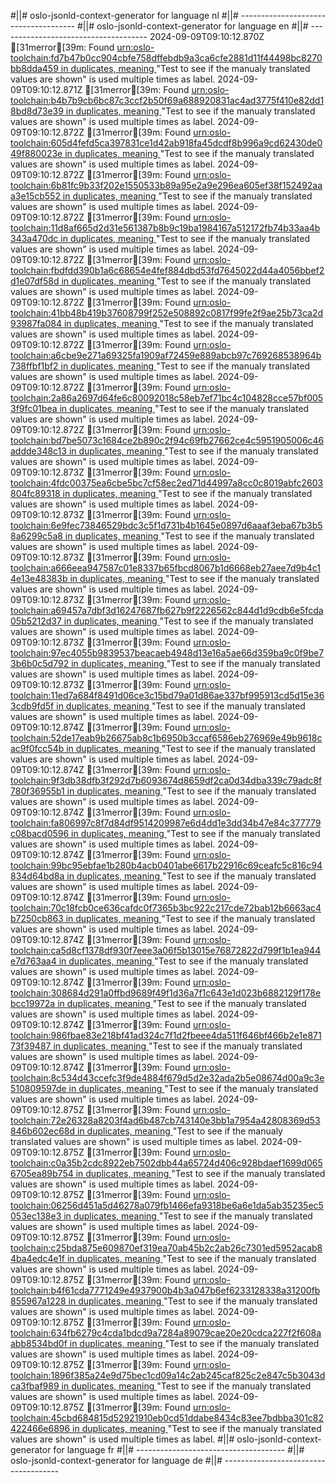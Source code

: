 #||# oslo-jsonld-context-generator for language nl
#||# -------------------------------------
#||# oslo-jsonld-context-generator for language en
#||# -------------------------------------
2024-09-09T09:10:12.870Z [31merror[39m: Found [urn:oslo-toolchain:fd7b47b0cc904cbfe758dffebdb9a3ca6cfe2881d11f44498bc8270bb8dda459 in duplicates, meaning ](all-kindfiche-ap.jsonld#L0)"Test to see if the manualy translated values are shown" is used multiple times as label.
2024-09-09T09:10:12.871Z [31merror[39m: Found [urn:oslo-toolchain:b4b7b9cb6bc87c3ccf2b50f69a688920831ac4ad3775f410e82dd18bd8d73e39 in duplicates, meaning ](all-kindfiche-ap.jsonld#L0)"Test to see if the manualy translated values are shown" is used multiple times as label.
2024-09-09T09:10:12.872Z [31merror[39m: Found [urn:oslo-toolchain:605d4fefd5ca397831ce1d42ab918fa45dcdf8b996a9cd62430de049f880023e in duplicates, meaning ](all-kindfiche-ap.jsonld#L0)"Test to see if the manualy translated values are shown" is used multiple times as label.
2024-09-09T09:10:12.872Z [31merror[39m: Found [urn:oslo-toolchain:6b81fc9b33f202e1550533b89a95e2a9e296ea605ef38f152492aaa3e15cb552 in duplicates, meaning ](all-kindfiche-ap.jsonld#L0)"Test to see if the manualy translated values are shown" is used multiple times as label.
2024-09-09T09:10:12.872Z [31merror[39m: Found [urn:oslo-toolchain:11d8af665d2d31e561387b8b9c19ba1984167a512172fb74b33aa4b343a470dc in duplicates, meaning ](all-kindfiche-ap.jsonld#L0)"Test to see if the manualy translated values are shown" is used multiple times as label.
2024-09-09T09:10:12.872Z [31merror[39m: Found [urn:oslo-toolchain:fbdfdd390b1a6c68654e4fef884dbd53fd7645022d44a4056bbef2d1e07df58d in duplicates, meaning ](all-kindfiche-ap.jsonld#L0)"Test to see if the manualy translated values are shown" is used multiple times as label.
2024-09-09T09:10:12.872Z [31merror[39m: Found [urn:oslo-toolchain:41bb48b419b37608799f252e508892c0817f99fe2f9ae25b73ca2d93987fa084 in duplicates, meaning ](all-kindfiche-ap.jsonld#L0)"Test to see if the manualy translated values are shown" is used multiple times as label.
2024-09-09T09:10:12.872Z [31merror[39m: Found [urn:oslo-toolchain:a6cbe9e271a69325fa1909af72459e889abcb97c769268538964b738ffbf1bf2 in duplicates, meaning ](all-kindfiche-ap.jsonld#L0)"Test to see if the manualy translated values are shown" is used multiple times as label.
2024-09-09T09:10:12.872Z [31merror[39m: Found [urn:oslo-toolchain:2a86a2697d64fe6c80092018c58eb7ef71bc4c104828cce57bf0053f9fc01bea in duplicates, meaning ](all-kindfiche-ap.jsonld#L0)"Test to see if the manualy translated values are shown" is used multiple times as label.
2024-09-09T09:10:12.872Z [31merror[39m: Found [urn:oslo-toolchain:bd7be5073c1684ce2b890c2f94c69fb27662ce4c5951905006c46addde348c13 in duplicates, meaning ](all-kindfiche-ap.jsonld#L0)"Test to see if the manualy translated values are shown" is used multiple times as label.
2024-09-09T09:10:12.873Z [31merror[39m: Found [urn:oslo-toolchain:4fdc00375ea6cbe5bc7cf58ec2ed71d44997a8cc0c8019abfc2603804fc89318 in duplicates, meaning ](all-kindfiche-ap.jsonld#L0)"Test to see if the manualy translated values are shown" is used multiple times as label.
2024-09-09T09:10:12.873Z [31merror[39m: Found [urn:oslo-toolchain:6e9fec73846529bdc3c5f1d731b4b1645e0897d6aaaf3eba67b3b58a6299c5a8 in duplicates, meaning ](all-kindfiche-ap.jsonld#L0)"Test to see if the manualy translated values are shown" is used multiple times as label.
2024-09-09T09:10:12.873Z [31merror[39m: Found [urn:oslo-toolchain:a666eea947587c01e8337b65fbcd8067b1d6668eb27aee7d9b4c14e13e48383b in duplicates, meaning ](all-kindfiche-ap.jsonld#L0)"Test to see if the manualy translated values are shown" is used multiple times as label.
2024-09-09T09:10:12.873Z [31merror[39m: Found [urn:oslo-toolchain:a69457a7dbf3d16247687fb627b9f2226562c844d1d9cdb6e5fcda05b5212d37 in duplicates, meaning ](all-kindfiche-ap.jsonld#L0)"Test to see if the manualy translated values are shown" is used multiple times as label.
2024-09-09T09:10:12.873Z [31merror[39m: Found [urn:oslo-toolchain:97ec4055b9839537beacaeb4948d13e16a5ae66d359ba9c0f9be73b6b0c5d792 in duplicates, meaning ](all-kindfiche-ap.jsonld#L0)"Test to see if the manualy translated values are shown" is used multiple times as label.
2024-09-09T09:10:12.873Z [31merror[39m: Found [urn:oslo-toolchain:11ed7a684f8491d06ce3c15bd79a01d86ae337bf995913cd5d15e363cdb9fd5f in duplicates, meaning ](all-kindfiche-ap.jsonld#L0)"Test to see if the manualy translated values are shown" is used multiple times as label.
2024-09-09T09:10:12.874Z [31merror[39m: Found [urn:oslo-toolchain:52de17eab9b26675ab8c1b6950b3ccaf6586eb276969e49b9618cac9f0fcc54b in duplicates, meaning ](all-kindfiche-ap.jsonld#L0)"Test to see if the manualy translated values are shown" is used multiple times as label.
2024-09-09T09:10:12.874Z [31merror[39m: Found [urn:oslo-toolchain:9f3db38dfb3f292d7b6093674d8659df2ca0d34dba339c79adc8f780f36955b1 in duplicates, meaning ](all-kindfiche-ap.jsonld#L0)"Test to see if the manualy translated values are shown" is used multiple times as label.
2024-09-09T09:10:12.874Z [31merror[39m: Found [urn:oslo-toolchain:fa806997c8f7d84df9514209987e6d4dd1e3dd34b47e84c377779c08bacd0596 in duplicates, meaning ](all-kindfiche-ap.jsonld#L0)"Test to see if the manualy translated values are shown" is used multiple times as label.
2024-09-09T09:10:12.874Z [31merror[39m: Found [urn:oslo-toolchain:99bc95ebfae1b280b4acb0401abe6617b22916c69ceafc5c816c94834d64bd8a in duplicates, meaning ](all-kindfiche-ap.jsonld#L0)"Test to see if the manualy translated values are shown" is used multiple times as label.
2024-09-09T09:10:12.874Z [31merror[39m: Found [urn:oslo-toolchain:70c18fcb0ce636cafdc0f7365b3bc922c217cde72bab12b6663ac4b7250cb863 in duplicates, meaning ](all-kindfiche-ap.jsonld#L0)"Test to see if the manualy translated values are shown" is used multiple times as label.
2024-09-09T09:10:12.874Z [31merror[39m: Found [urn:oslo-toolchain:ca5d8cf1378df930f7eee3a06f5b13015e76872822d799f1b1ea944e7d763aa4 in duplicates, meaning ](all-kindfiche-ap.jsonld#L0)"Test to see if the manualy translated values are shown" is used multiple times as label.
2024-09-09T09:10:12.874Z [31merror[39m: Found [urn:oslo-toolchain:308684d291a0ffbd9689f49f1d36a7f1c643e1d023b6882129f178ebcc19972a in duplicates, meaning ](all-kindfiche-ap.jsonld#L0)"Test to see if the manualy translated values are shown" is used multiple times as label.
2024-09-09T09:10:12.874Z [31merror[39m: Found [urn:oslo-toolchain:986fbae83e218bf41ad324c7f1d2fbeee4da511f646bf466b2e1e87173f39487 in duplicates, meaning ](all-kindfiche-ap.jsonld#L0)"Test to see if the manualy translated values are shown" is used multiple times as label.
2024-09-09T09:10:12.874Z [31merror[39m: Found [urn:oslo-toolchain:8c534d43ccefc3f9de4884f679d5d2e32ada2b5e08674d00a9c3e510809597de in duplicates, meaning ](all-kindfiche-ap.jsonld#L0)"Test to see if the manualy translated values are shown" is used multiple times as label.
2024-09-09T09:10:12.875Z [31merror[39m: Found [urn:oslo-toolchain:72e26328a8203f4ad6b487cb743140e3bb1a7954a42808369d53846b602ec68d in duplicates, meaning ](all-kindfiche-ap.jsonld#L0)"Test to see if the manualy translated values are shown" is used multiple times as label.
2024-09-09T09:10:12.875Z [31merror[39m: Found [urn:oslo-toolchain:c0a35b2cdc8922eb7502dbb44a65724d406c928bdaef1699d0656705ea89b754 in duplicates, meaning ](all-kindfiche-ap.jsonld#L0)"Test to see if the manualy translated values are shown" is used multiple times as label.
2024-09-09T09:10:12.875Z [31merror[39m: Found [urn:oslo-toolchain:06256d451a5d46278a079fb1466efa9318be6a6e1da5ab35235ec5053ec138e3 in duplicates, meaning ](all-kindfiche-ap.jsonld#L0)"Test to see if the manualy translated values are shown" is used multiple times as label.
2024-09-09T09:10:12.875Z [31merror[39m: Found [urn:oslo-toolchain:c25bda875e609870ef319ea70ab45b2c2ab26c7301ed5952acab84ba4edc4e1f in duplicates, meaning ](all-kindfiche-ap.jsonld#L0)"Test to see if the manualy translated values are shown" is used multiple times as label.
2024-09-09T09:10:12.875Z [31merror[39m: Found [urn:oslo-toolchain:b4f61cda7771249e4937900b4b3a047b6ef6233128338a31200fb855967a1228 in duplicates, meaning ](all-kindfiche-ap.jsonld#L0)"Test to see if the manualy translated values are shown" is used multiple times as label.
2024-09-09T09:10:12.875Z [31merror[39m: Found [urn:oslo-toolchain:634fb6279c4cda1bdcd9a7284a89079cae20e20cdca227f2f608aabb8534bd0f in duplicates, meaning ](all-kindfiche-ap.jsonld#L0)"Test to see if the manualy translated values are shown" is used multiple times as label.
2024-09-09T09:10:12.875Z [31merror[39m: Found [urn:oslo-toolchain:1896f385a24e9d75bec1cd09a14c2ab245caf825c2e847c5b3043dca3fbaf989 in duplicates, meaning ](all-kindfiche-ap.jsonld#L0)"Test to see if the manualy translated values are shown" is used multiple times as label.
2024-09-09T09:10:12.875Z [31merror[39m: Found [urn:oslo-toolchain:45cbd684815d52921910eb0cd51ddabe8434c83ee7bdbba301c82422466e6896 in duplicates, meaning ](all-kindfiche-ap.jsonld#L0)"Test to see if the manualy translated values are shown" is used multiple times as label.
#||# oslo-jsonld-context-generator for language fr
#||# -------------------------------------
#||# oslo-jsonld-context-generator for language de
#||# -------------------------------------
